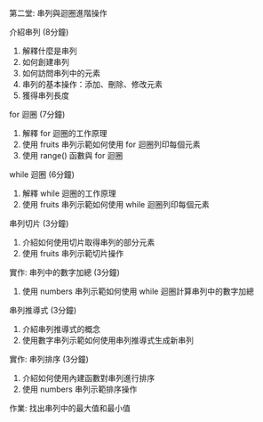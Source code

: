 第二堂: 串列與迴圈進階操作

介紹串列 (8分鐘)
1. 解釋什麼是串列
2. 如何創建串列
3. 如何訪問串列中的元素
4. 串列的基本操作：添加、刪除、修改元素
5. 獲得串列長度

for 迴圈 (7分鐘)
1. 解釋 for 迴圈的工作原理
2. 使用 fruits 串列示範如何使用 for 迴圈列印每個元素
3. 使用 range() 函數與 for 迴圈

while 迴圈 (6分鐘)
1. 解釋 while 迴圈的工作原理
2. 使用 fruits 串列示範如何使用 while 迴圈列印每個元素

串列切片 (3分鐘)
1. 介紹如何使用切片取得串列的部分元素
2. 使用 fruits 串列示範切片操作

實作: 串列中的數字加總 (3分鐘)
1. 使用 numbers 串列示範如何使用 while 迴圈計算串列中的數字加總

串列推導式 (3分鐘)
1. 介紹串列推導式的概念
2. 使用數字串列示範如何使用串列推導式生成新串列

實作: 串列排序 (3分鐘)
1. 介紹如何使用內建函數對串列進行排序
2. 使用 numbers 串列示範排序操作

作業: 找出串列中的最大值和最小值
